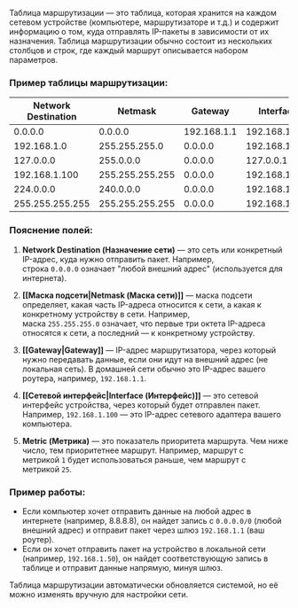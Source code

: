 Таблица маршрутизации — это таблица, которая хранится на каждом сетевом устройстве (компьютере, маршрутизаторе и т.д.) и содержит информацию о том, куда отправлять IP-пакеты в зависимости от их назначения. Таблица маршрутизации обычно состоит из нескольких столбцов и строк, где каждый маршрут описывается набором параметров.
### Пример таблицы маршрутизации:

|**Network Destination**|**Netmask**|**Gateway**|**Interface**|**Metric**|
|---|---|---|---|---|
|0.0.0.0|0.0.0.0|192.168.1.1|192.168.1.100|25|
|192.168.1.0|255.255.255.0|0.0.0.0|192.168.1.100|10|
|127.0.0.0|255.0.0.0|0.0.0.0|127.0.0.1|1|
|192.168.1.100|255.255.255.255|0.0.0.0|192.168.1.100|25|
|224.0.0.0|240.0.0.0|0.0.0.0|192.168.1.100|25|
|255.255.255.255|255.255.255.255|0.0.0.0|192.168.1.100|1|

### Пояснение полей:

1. **Network Destination (Назначение сети)** — это сеть или конкретный IP-адрес, куда нужно отправить пакет. Например, строка `0.0.0.0` означает "любой внешний адрес" (используется для интернета).
    
2. **[[Маска подсети|Netmask (Маска сети)]]** — маска подсети определяет, какая часть IP-адреса относится к сети, а какая к конкретному устройству в сети. Например, маска `255.255.255.0` означает, что первые три октета IP-адреса относятся к сети, а последний — к конкретному устройству.
    
3. **[[Gateway|Gateway]]** — IP-адрес маршрутизатора, через который нужно передавать данные, если они идут на внешний адрес (не локальная сеть). В домашней сети обычно это IP-адрес вашего роутера, например, `192.168.1.1`.
    
4. **[[Сетевой интерфейс|Interface (Интерфейс)]]** — это сетевой интерфейс устройства, через который будет отправлен пакет. Например, `192.168.1.100` — это IP-адрес сетевого адаптера вашего компьютера.
    
5. **Metric (Метрика)** — это показатель приоритета маршрута. Чем ниже число, тем приоритетнее маршрут. Например, маршрут с метрикой `1` будет использоваться раньше, чем маршрут с метрикой `25`.
    

### Пример работы:

- Если компьютер хочет отправить данные на любой адрес в интернете (например, 8.8.8.8), он найдет запись с `0.0.0.0/0` (любой внешний адрес) и отправит пакет через шлюз `192.168.1.1` (ваш роутер).
- Если он хочет отправить пакет на устройство в локальной сети (например, `192.168.1.50`), он найдет соответствующую запись в таблице и отправит данные напрямую, минуя шлюз.

Таблица маршрутизации автоматически обновляется системой, но её можно изменять вручную для настройки сети.